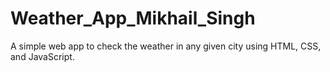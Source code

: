 # Weather_App_Mikhail_Singh
A simple web app to check the weather in any given city using HTML, CSS, and JavaScript.
